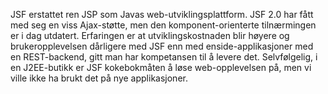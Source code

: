 JSF erstattet ren JSP som Javas web-utviklingsplattform. JSF 2.0 har fått med seg en viss Ajax-støtte, men den komponent-orienterte tilnærmingen er i dag utdatert. Erfaringen er at utviklingskostnaden blir høyere og brukeropplevelsen dårligere med JSF enn med enside-applikasjoner med en REST-backend, gitt man har kompetansen til å levere det. Selvfølgelig, i en J2EE-butikk er JSF kokebokmåten å løse web-opplevelsen på, men vi ville ikke ha brukt det på nye applikasjoner.